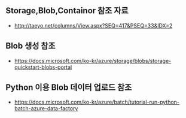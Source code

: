 ## Storage,Blob,Containor 참조 자료
- http://taeyo.net/columns/View.aspx?SEQ=417&PSEQ=33&IDX=2

## Blob 생성 참조
- https://docs.microsoft.com/ko-kr/azure/storage/blobs/storage-quickstart-blobs-portal

## Python 이용 Blob 데이터 업로드 참조
- https://docs.microsoft.com/ko-kr/azure/batch/tutorial-run-python-batch-azure-data-factory
